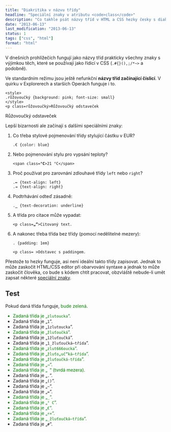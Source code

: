 ```yaml
---
title: "Diakritika v názvu třídy"
headline: "Speciální znaky v atributu <code>class</code>"
description: "Co takhle psát názvy tříd v HTML a CSS hezky česky s diakritikou. Funguje to?"
date: "2013-06-13"
last_modification: "2013-06-13"
status: 1
tags: ["css", "html"]
format: "html"
---
```


<p>V dnešních prohlížečích fungují jako názvy tříd prakticky všechny znaky s výjimkou těch, které se používají jako řídicí v CSS (<code>.#{}(),;/*~></code> a podobně).

<p>Ve standardním režimu jsou ještě nefunkční <b>názvy tříd začínající číslicí</b>. V quirku v Explorerech a starších Operách funguje i to.

<pre><code>&lt;style>
.růžovoučký {background: pink; font-size: small}
&lt;/style>
&lt;p class=růžovoučký>Růžovoučký odstaveček</code></pre>

<style>
.content .růžovoučký {background: pink; font-size: small}
</style>
<p class='live růžovoučký'>Růžovoučký odstaveček

<p>Lepší bizarnosti ale začínají s dalšími speciálními znaky:
<ol><li>Co třeba stylové pojmenování třídy stylující částku v EUR?
<pre><code>.€ {color: blue}</code></pre>
<li>Nebo pojmenování stylu pro vypsání teploty?
<pre><code>&lt;span class=<b>°C</b>>21 °C&lt;/span></code></pre>
<li>Proč používat pro zarovnání zdlouhavé třídy <code>left</code> nebo <code>right</code>?
<pre><code>.<b>←</b> {text-align: left}
.<b>→</b> {text-align: right}</code></pre>
<li>Podtrhávání odteď zásadně:
<pre><code>.<b>_</b> {text-decoration: underline}</code></pre>
<li>A třída pro citace může vypadat:
<pre><code>&lt;p class=<b>„“</b>>Citovaný text.</code></pre>
<li>A nakonec třeba třída bez třídy (pomocí nedělitelné mezery):
<pre><code>. {padding: 1em}</code></pre>
<pre><code>&lt;p class= >Odstavec s paddingem.</code></pre>
</ol>

<p>Přestože to hezky funguje, asi není ideální takto třídy zapisovat. Jednak to může zaskočit HTML/CSS editor při obarvování syntaxe a jednak to může zaskočit člověka, co bude s kódem chtít pracovat, obzvláště nebude-li umět zapsat některé <a href="/ceska-klavesnice">speciální znaky</a>.

<h2 id=test>Test</h2>
<p>Pokud daná třída funguje, <font color=green>bude zelená</font>.
<style type='text/css'>
.zlutoucka {color: green}
.1 {color: green}
.1zlutoucka {color: green}
.žluťoučká {color: green}
.1žluťoučká {color: green}
.1_žluťoučká—třída {color: green}
.zlut666oucka {color: green}
.žluťo„uč“ká—třída {color: green}
.žluťoučká-třída {color: green}
._žluťoučká—třída {color: green}
. {color: green;}
.→ {color: green;}
.~ {color: green;}
._ {color: green;}
.° C {color: green;}
.€ {color: green;}
.÷× {color: green;}
.= {color: green;}
.. {color: green;}
.# {color: green;}
.() {color: green;}
</style>

<ul>
<li class='zlutoucka'>Zadaná třída je „<code>zlutoucka</code>“.  
<li class='1'>Zadaná třída je „<code>1</code>“.
<li class='1zlutoucka'>Zadaná třída je „<code>1zlutoucka</code>“.
<li class='žluťoučká'>Zadaná třída je „<code>žluťoučká</code>“.
<li class='1žluťoučká'>Zadaná třída je „<code>1žluťoučká</code>“.
<li class='1_žluťoučká—třída'>Zadaná třída je „<code>1_žluťoučká—třída</code>“.
<li class='zlut666oucka'>Zadaná třída je „<code>zlut666oucka</code>“.
<li class='žluťo„uč“ká—třída'>Zadaná třída je „<code>žluťo„uč“ká—třída</code>“.
<li class='žluťoučká-třída'>Zadaná třída je „<code>žluťoučká-třída</code>“.
<li class='→'>Zadaná třída je „<code>→</code>“.
<li class= >Zadaná třída je „<code> </code>“ (tvrdá mezera).
<li class=.>Zadaná třída je „<code>.</code>“.
<li class='()'>Zadaná třída je „<code>()</code>“.
<li class='~'>Zadaná třída je „<code>~</code>“.
<li class='='>Zadaná třída je „<code>=</code>“.
<li class='_'>Zadaná třída je „<code>_</code>“.
<li class='° C'>Zadaná třída je „<code>° C</code>“.
<li class='€'>Zadaná třída je „<code>€</code>“.
<li class='÷×'>Zadaná třída je „<code>÷×</code>“.
<li class='_žluťoučká—třída'>Zadaná třída je „<code>_žluťoučká—třída</code>“.
<li class=#>Zadaná třída je „<code>#</code>“.
</ul>